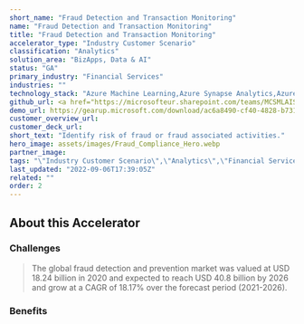 ```yaml
---
short_name: "Fraud Detection and Transaction Monitoring"
name: "Fraud Detection and Transaction Monitoring"
title: "Fraud Detection and Transaction Monitoring"
accelerator_type: "Industry Customer Scenario"
classification: "Analytics"
solution_area: "BizApps, Data & AI"
status: "GA"
primary_industry: "Financial Services"
industries: ""
technology_stack: "Azure Machine Learning,Azure Synapse Analytics,Azure Cosmos DB,PowerBI"
github_url: <a href="https://microsofteur.sharepoint.com/teams/MCSMLAISolutionAccelerators/SitePages/Anomaly-Detection-Accelerator-Detail.aspx"</a>
demo_url: https://gearup.microsoft.com/download/ac6a8490-cf40-4828-b731-305235e0bf30
customer_overview_url: 
customer_deck_url: 
short_text: "Identify risk of fraud or fraud associated activities."
hero_image: assets/images/Fraud_Compliance_Hero.webp
partner_image: 
tags: "\"Industry Customer Scenario\",\"Analytics\",\"Financial Services\",\"Azure Machine Learning\",\"Azure Synapse Analytics\",\"Azure Cosmos DB\",\"PowerBI\",\"BizApps\",\" Data & AI\",\"GA\""
last_updated: "2022-09-06T17:39:05Z"
related: ""
order: 2
---
```

## About this Accelerator

### Challenges

> The global fraud detection and prevention market was valued at USD 18.24 billion in 2020 and expected to reach USD 40.8 billion by 2026 and grow at a CAGR of 18.17% over the forecast period (2021-2026).

### Benefits